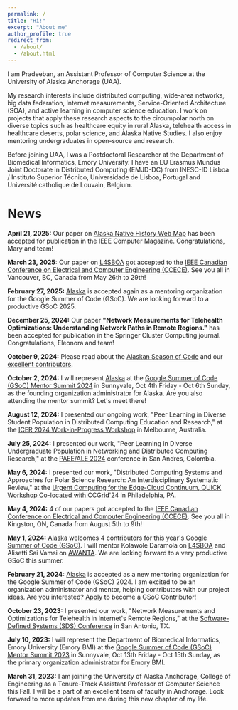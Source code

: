 ```yaml
---
permalink: /
title: "Hi!"
excerpt: "About me"
author_profile: true
redirect_from: 
  - /about/
  - /about.html
---
```


I am Pradeeban, an Assistant Professor of Computer Science at the University of Alaska Anchorage (UAA). 

My research interests include distributed computing, wide-area networks, big data federation, Internet measurements, Service-Oriented Architecture (SOA), and active learning in computer science education. I work on projects that apply these research aspects to the circumpolar north on diverse topics such as healthcare equity in rural Alaska, telehealth access in healthcare deserts, polar science, and Alaska Native Studies. I also enjoy mentoring undergraduates in open-source and research.

Before joining UAA, I was a Postdoctoral Researcher at the Department of Biomedical Informatics, Emory University. I have an EU Erasmus Mundus Joint Doctorate in Distributed Computing (EMJD-DC) from INESC-ID Lisboa / Instituto Superior Técnico, Universidade de Lisboa, Portugal and Université catholique de Louvain, Belgium. 


News
======
**April 21, 2025:** Our paper on [Alaska Native History Web Map](https://github.com/mgkollander/ak-history-webmap) has been accepted for publication in the IEEE Computer Magazine. Congratulations, Mary and team!

**March 23, 2025:** Our paper on [L4SBOA](https://github.com/KathiraveluLab/L4SBOA) got accepted to the [IEEE Canadian Conference on Electrical and Computer Engineering (CCECE)](https://ccece2025.ieee.ca/). See you all in Vancouver, BC, Canada from May 26th to 29th!

**February 27, 2025:** [Alaska](https://github.com/uaanchorage/GSoC/) is accepted again as a mentoring organization for the Google Summer of Code (GSoC). We are looking forward to a productive GSoC 2025.

**December 25, 2024:** Our paper **"Network Measurements for Telehealth Optimizations: Understanding Network Paths in Remote Regions."** has been accepted for publication in the Springer Cluster Computing journal. Congratulations, Eleonora and team!

**October 9, 2024:** Please read about the [Alaskan Season of Code](https://github.com/KathiraveluLab/Alaskan-Season-of-Code/) and our [excellent contributors](https://github.com/KathiraveluLab/Alaskan-Season-of-Code/blob/main/List-of-Contributors.md).

**October 2, 2024:** I will represent [Alaska](https://github.com/uaanchorage/GSoC/) at the [Google Summer of Code (GSoC) Mentor Summit 2024](https://sites.google.com/view/2024mentorsummit/) in Sunnyvale, Oct 4th Friday - Oct 6th Sunday, as the founding organization administrator for Alaska. Are you also attending the mentor summit? Let's meet there!

**August 12, 2024:** I presented our ongoing work, "Peer Learning in Diverse Student Population in Distributed Computing Education and Research," at the [ICER 2024 Work-in-Progress Workshop](https://icer2024.acm.org/track/wip) in Melbourne, Australia.

**July 25, 2024:** I presented our work, "Peer Learning in Diverse Undergraduate Population in Networking and Distributed Computing Research," at the [PAEE/ALE 2024](https://paee-ale-2024.pbllatam.org/) conference in San Andrés, Colombia.

**May 6, 2024:** I presented our work, "Distributed Computing Systems and Approaches for Polar Science Research: An Interdisciplinary Systematic Review," at the [Urgent Computing for the Edge-Cloud Continuum, QUICK Workshop Co-located with CCGrid'24](https://quick-workshop.github.io/) in Philadelphia, PA.

**May 4, 2024:** 4 of our papers got accepted to the [IEEE Canadian Conference on Electrical and Computer Engineering (CCECE)](https://ccece2024.ieee.ca). See you all in Kingston, ON, Canada from August 5th to 9th!

**May 1, 2024:** [Alaska](https://github.com/uaanchorage/GSoC/) welcomes 4 contributors for this year's [Google Summer of Code (GSoC)](https://summerofcode.withgoogle.com/programs/2024/organizations/alaska). I will mentor Kolawole Daramola on [L4SBOA](https://github.com/KathiraveluLab/L4SBOA) and Alisetti Sai Vamsi on [AWANTA](https://github.com/KathiraveluLab/AWANTA/). We are looking forward to a very productive GSoC this summer.

**February 21, 2024:** [Alaska](https://github.com/uaanchorage/GSoC/) is accepted as a new mentoring organization for the Google Summer of Code (GSoC) 2024. I am excited to be an organization administrator and mentor, helping contributors with our project ideas. Are you interested? [Apply](https://summerofcode.withgoogle.com/) to become a GSoC Contributor!

**October 23, 2023:** I presented our work, "Network Measurements and Optimizations for Telehealth in Internet's Remote Regions," at the [Software-Defined Systems (SDS) Conference](https://emergingtechnet.org/SDS2023/) in San Antonio, TX.

**July 10, 2023:** I will represent the Department of Biomedical Informatics, Emory University (Emory BMI) at the [Google Summer of Code (GSoC) Mentor Summit 2023](https://sites.google.com/view/gsoc2023mentorsummit) in Sunnyvale, Oct 13th Friday - Oct 15th Sunday, as the primary organization administrator for Emory BMI.

**March 31, 2023:** I am joining the University of Alaska Anchorage, College of Engineering as a Tenure-Track Assistant Professor of Computer Science this Fall. I will be a part of an excellent team of faculty in Anchorage. Look forward to more updates from me during this new chapter of my life.
